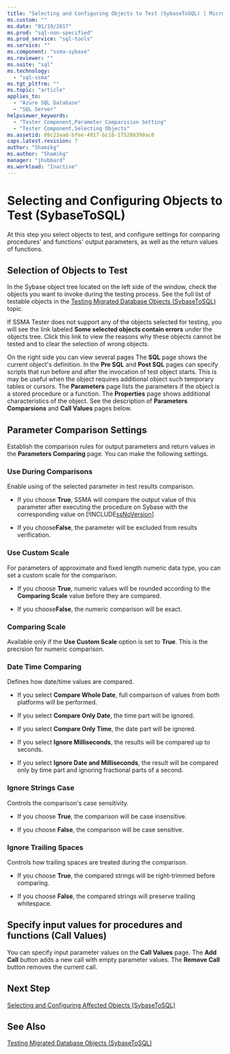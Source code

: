 ```yaml
---
title: "Selecting and Configuring Objects to Test (SybaseToSQL) | Microsoft Docs"
ms.custom: ""
ms.date: "01/19/2017"
ms.prod: "sql-non-specified"
ms.prod_service: "sql-tools"
ms.service: ""
ms.component: "ssma-sybase"
ms.reviewer: ""
ms.suite: "sql"
ms.technology: 
  - "sql-ssma"
ms.tgt_pltfrm: ""
ms.topic: "article"
applies_to: 
  - "Azure SQL Database"
  - "SQL Server"
helpviewer_keywords: 
  - "Tester Component,Parameter Comparision Setting"
  - "Tester Component,Selecting Objects"
ms.assetid: 89c23aad-bfee-4917-bc16-175288390ac0
caps.latest.revision: 7
author: "Shamikg"
ms.author: "Shamikg"
manager: "jhubbard"
ms.workload: "Inactive"
---
```

# Selecting and Configuring Objects to Test (SybaseToSQL)
At this step you select objects to test, and configure settings for comparing procedures' and functions' output parameters, as well as the return values of functions.  
  
## Selection of Objects to Test  
In the Sybase object tree located on the left side of the window, check the objects you want to invoke during the testing process. See the full list of testable objects in the [Testing Migrated Database Objects &#40;SybaseToSQL&#41;](../../ssma/sybase/testing-migrated-database-objects-sybasetosql.md) topic.  
  
If SSMA Tester does not support any of the objects selected for testing, you will see the link labeled **Some selected objects contain errors** under the objects tree. Click this link to view the reasons why these objects cannot be tested and to clear the selection of wrong objects.  
  
On the right side you can view several pages The **SQL** page shows the current object's definition. In the **Pre SQL** and **Post SQL** pages can specify scripts that run before and after the invocation of test object starts. This is may be useful when the object requires additional object such temporary tables or cursors. The **Parameters** page lists the parameters if the object is a stored procedure or a function. The **Properties** page shows additional characteristics of the object. See the description of **Parameters Comparsions** and **Call Values** pages below.  
  
## Parameter Comparison Settings  
Establish the comparison rules for output parameters and return values in the **Parameters Comparing** page. You can make the following settings.  
  
### Use During Comparisons  
Enable using of the selected parameter in test results comparison.  
  
-   If you choose **True**, SSMA will compare the output value of this parameter after executing the procedure on Sybase with the corresponding value on [!INCLUDE[ssNoVersion](../../includes/ssnoversion_md.md)]  
  
-   If you choose**False**, the parameter will be excluded from results verification.  
  
### Use Custom Scale  
For parameters of approximate and fixed length numeric data type, you can set a custom scale for the comparison.  
  
-   If you choose **True**, numeric values will be rounded according to the **Comparing Scale** value before they are compared.  
  
-   If you choose**False**, the numeric comparison will be exact.  
  
### Comparing Scale  
Available only if the **Use Custom Scale** option is set to **True**. This is the precision for numeric comparison.  
  
### Date Time Comparing  
Defines how date/time values are compared.  
  
-   If you select **Compare Whole Date**, full comparison of values from both platforms will be performed.  
  
-   If you select **Compare Only Date**, the time part will be ignored.  
  
-   If you select **Compare Only Time**, the date part will be ignored.  
  
-   If you select **Ignore Milliseconds**, the results will be compared up to seconds.  
  
-   If you select **Ignore Date and Milliseconds**, the result will be compared only by time part and ignoring fractional parts of a second.  
  
### Ignore Strings Case  
Controls the comparison's case sensitivity.  
  
-   If you choose **True**, the comparison will be case insensitive.  
  
-   If you choose **False**, the comparison will be case sensitive.  
  
### Ignore Trailing Spaces  
Controls how trailing spaces are treated during the comparison.  
  
-   If you choose **True**, the compared strings will be right-trimmed before comparing.  
  
-   If you choose **False**, the compared strings will preserve trailing whitespace.  
  
## Specify input values for procedures and functions (Call Values)  
You can specify input parameter values on the **Call Values** page. The **Add Call** button adds a new call with empty parameter values. The **Remove Call** button removes the current call.  
  
## Next Step  
[Selecting and Configuring Affected Objects &#40;SybaseToSQL&#41;](../../ssma/sybase/selecting-and-configuring-affected-objects-sybasetosql.md)  
  
## See Also  
[Testing Migrated Database Objects &#40;SybaseToSQL&#41;](../../ssma/sybase/testing-migrated-database-objects-sybasetosql.md)  
  
